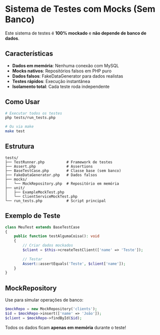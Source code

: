 # Sistema de Testes com Mocks (Sem Banco)

Este sistema de testes é **100% mockado** e **não depende de banco de dados**.

## Características

- **Dados em memória**: Nenhuma conexão com MySQL
- **Mocks nativos**: Repositórios falsos em PHP puro
- **Dados falsos**: FakeDataGenerator para dados realistas
- **Testes rápidos**: Execução instantânea
- **Isolamento total**: Cada teste roda independente

## Como Usar

```bash
# Executar todos os testes
php tests/run_tests.php

# Ou via make
make test
```

## Estrutura

```
tests/
├── TestRunner.php          # Framework de testes
├── Assert.php              # Assertions
├── BaseTestCase.php        # Classe base (sem banco)
├── FakeDataGenerator.php   # Dados falsos
├── mocks/
│   └── MockRepository.php  # Repositório em memória
├── unit/
│   ├── ExampleMockTest.php
│   └── ClientServiceMockTest.php
└── run_tests.php           # Script principal
```

## Exemplo de Teste

```php
class MeuTest extends BaseTestCase
{
    public function testAlgumaCoisa(): void
    {
        // Criar dados mockados
        $client = $this->createTestClient(['name' => 'Teste']);
        
        // Testar
        Assert::assertEquals('Teste', $client['name']);
    }
}
```

## MockRepository

Use para simular operações de banco:

```php
$mockRepo = new MockRepository('clients');
$id = $mockRepo->insert(['name' => 'João']);
$client = $mockRepo->findById($id);
```

Todos os dados ficam **apenas em memória** durante o teste!
